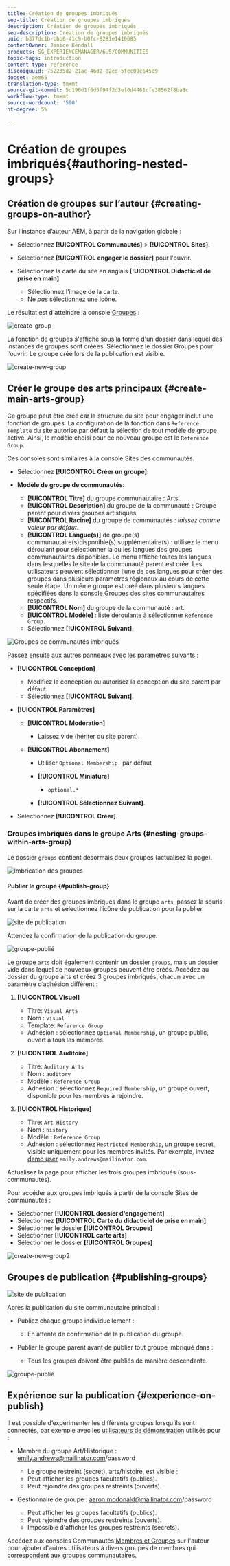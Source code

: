 ```yaml
---
title: Création de groupes imbriqués
seo-title: Création de groupes imbriqués
description: Création de groupes imbriqués
seo-description: Création de groupes imbriqués
uuid: b377dc1b-bbb6-41c9-b0fc-8281e1410685
contentOwner: Janice Kendall
products: SG_EXPERIENCEMANAGER/6.5/COMMUNITIES
topic-tags: introduction
content-type: reference
discoiquuid: 752235d2-21ac-46d2-82ed-5fec09c645e9
docset: aem65
translation-type: tm+mt
source-git-commit: 5d196d1f6d5f94f2d3ef0d4461cfe38562f8ba8c
workflow-type: tm+mt
source-wordcount: '590'
ht-degree: 5%

---
```



# Création de groupes imbriqués{#authoring-nested-groups}

## Création de groupes sur l’auteur {#creating-groups-on-author}

Sur l’instance d’auteur AEM, à partir de la navigation globale :

* Sélectionnez **[!UICONTROL Communautés]** > **[!UICONTROL Sites]**.
* Sélectionnez **[!UICONTROL engager le dossier]** pour l&#39;ouvrir.
* Sélectionnez la carte du site en anglais **[!UICONTROL Didacticiel de prise en main]**.

   * Sélectionnez l’image de la carte.
   * Ne *pas* sélectionnez une icône.

Le résultat est d&#39;atteindre la console [Groupes](/help/communities/groups.md) :

![create-group](assets/create-group.png)

La fonction de groupes s&#39;affiche sous la forme d&#39;un dossier dans lequel des instances de groupes sont créées. Sélectionnez le dossier Groupes pour l’ouvrir. Le groupe créé lors de la publication est visible.

![create-new-group](assets/create-new-group.png)

## Créer le groupe des arts principaux {#create-main-arts-group}

Ce groupe peut être créé car la structure du site pour engager inclut une fonction de groupes. La configuration de la fonction dans `Reference Template` du site autorise par défaut la sélection de tout modèle de groupe activé. Ainsi, le modèle choisi pour ce nouveau groupe est le `Reference Group`.

Ces consoles sont similaires à la console Sites des communautés.

* Sélectionnez **[!UICONTROL Créer un groupe]**.

* **Modèle de groupe de communautés**:

   * **[!UICONTROL Titre]** du groupe communautaire : Arts.
   * **[!UICONTROL Description]** du groupe de la communauté : Groupe parent pour divers groupes artistiques.
   * **[!UICONTROL Racine]** du groupe de communautés :  *laissez comme valeur par défaut*.
   * **[!UICONTROL Langue(s)]** de groupe(s) communautaire(s)disponible(s) supplémentaire(s) : utilisez le menu déroulant pour sélectionner la ou les langues des groupes communautaires disponibles. Le menu affiche toutes les langues dans lesquelles le site de la communauté parent est créé. Les utilisateurs peuvent sélectionner l’une de ces langues pour créer des groupes dans plusieurs paramètres régionaux au cours de cette seule étape. Un même groupe est créé dans plusieurs langues spécifiées dans la console Groupes des sites communautaires respectifs.
   * **[!UICONTROL Nom]** du groupe de la communauté : art.
   * **[!UICONTROL Modèle]** : liste déroulante à sélectionner  `Reference Group.`
   * Sélectionnez **[!UICONTROL Suivant]**.

![Groupes de communautés imbriqués](assets/parent-to-nestedgroup.png)

Passez ensuite aux autres panneaux avec les paramètres suivants :

* **[!UICONTROL Conception]**

   * Modifiez la conception ou autorisez la conception du site parent par défaut.
   * Sélectionnez **[!UICONTROL Suivant]**.

* **[!UICONTROL Paramètres]**

   * **[!UICONTROL Modération]**

      * Laissez vide (hériter du site parent).
   * **[!UICONTROL Abonnement]**

      * Utiliser `Optional Membership.` par défaut

      * **[!UICONTROL Miniature]**
         * `optional.*`
      * **[!UICONTROL Sélectionnez Suivant]**.



* Sélectionnez **[!UICONTROL Créer]**.

### Groupes imbriqués dans le groupe Arts {#nesting-groups-within-arts-group}

Le dossier `groups` contient désormais deux groupes (actualisez la page).

![Imbrication des groupes](assets/create-community-group.png)

#### Publier le groupe {#publish-group}

Avant de créer des groupes imbriqués dans le groupe `arts`, passez la souris sur la carte `arts` et sélectionnez l’icône de publication pour la publier.

![site de publication](assets/publish-site.png)

Attendez la confirmation de la publication du groupe.

![groupe-publié](assets/group-published.png)

Le groupe `arts` doit également contenir un dossier `groups`, mais un dossier vide dans lequel de nouveaux groupes peuvent être créés. Accédez au dossier du groupe arts et créez 3 groupes imbriqués, chacun avec un paramètre d’adhésion différent :

1. **[!UICONTROL Visuel]**

   * Titre: `Visual Arts`
   * Nom : `visual`
   * Template: `Reference Group`
   * Adhésion : sélectionnez `Optional Membership`, un groupe public, ouvert à tous les membres.

1. **[!UICONTROL Auditoire]**

   * Titre: `Auditory Arts`
   * Nom : `auditory`
   * Modèle : `Reference Group`
   * Adhésion : sélectionnez `Required Membership`, un groupe ouvert, disponible pour les membres à rejoindre.

1. **[!UICONTROL Historique]**

   * Titre: `Art History`
   * Nom : `history`
   * Modèle : `Reference Group`
   * Adhésion : sélectionnez `Restricted Membership`, un groupe secret, visible uniquement pour les membres invités. Par exemple, invitez [demo user](/help/communities/tutorials.md#demo-users) `emily.andrews@mailinator.com`.

Actualisez la page pour afficher les trois groupes imbriqués (sous-communautés).

Pour accéder aux groupes imbriqués à partir de la console Sites de communautés :

* Sélectionner **[!UICONTROL dossier d&#39;engagement]**
* Sélectionnez **[!UICONTROL Carte du didacticiel de prise en main]**
* Sélectionner le dossier **[!UICONTROL Groupes]**
* Sélectionner **[!UICONTROL carte arts]**
* Sélectionner le dossier **[!UICONTROL Groupes]**

![create-new-group2](assets/create-new-group2.png)

## Groupes de publication {#publishing-groups}

![site de publication](assets/publish-site.png)

Après la publication du site communautaire principal :

* Publiez chaque groupe individuellement :

   * En attente de confirmation de la publication du groupe.

* Publier le groupe parent avant de publier tout groupe imbriqué dans :

   * Tous les groupes doivent être publiés de manière descendante.

![groupe-publié](assets/group-published.png)

## Expérience sur la publication {#experience-on-publish}

Il est possible d’expérimenter les différents groupes lorsqu’ils sont connectés, par exemple avec les [utilisateurs de démonstration](/help/communities/tutorials.md#demo-users) utilisés pour :

* Membre du groupe Art/Historique : emily.andrews@mailinator.com/password
   * Le groupe restreint (secret), arts/histoire, est visible :
   * Peut afficher les groupes facultatifs (publics).
   * Peut rejoindre des groupes restreints (ouverts).

* Gestionnaire de groupe : aaron.mcdonald@mailinator.com/password

   * Peut afficher les groupes facultatifs (publics).
   * Peut rejoindre des groupes restreints (ouverts).
   * Impossible d&#39;afficher les groupes restreints (secrets).

Accédez aux consoles Communautés [Membres et Groupes](/help/communities/members.md) sur l&#39;auteur pour ajouter d&#39;autres utilisateurs à divers groupes de membres qui correspondent aux groupes communautaires.

